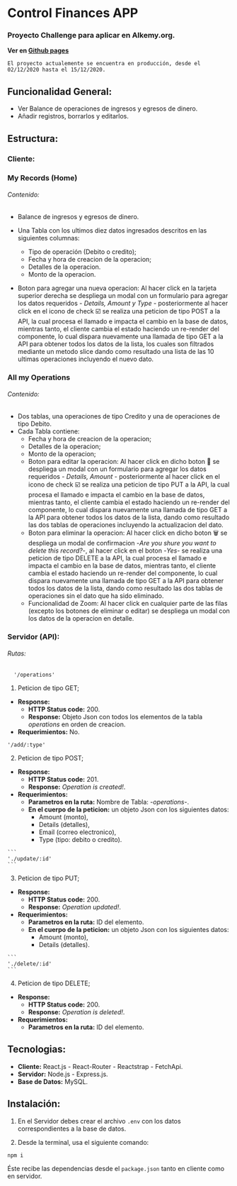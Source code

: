 # Control Finances APP
### Proyecto Challenge para aplicar en Alkemy.org.
 **Ver en [Github pages](https://jenniecbm.github.io/CFP/#/)**
```
El proyecto actualemente se encuentra en producción, desde el 02/12/2020 hasta el 15/12/2020.
```
## Funcionalidad General:
- Ver Balance de operaciones de ingresos y egresos de dinero. 
- Añadir registros, borrarlos y editarlos.

## Estructura:

### Cliente: 
  ### My Records (Home) 
   ###### Contenido:
  - Balance de ingresos y egresos de dinero.
  
  - Una Tabla con los ultimos diez datos ingresados descritos en las siguientes columnas:
    - Tipo de operación (Debito o credito);
    - Fecha y hora de creacion de la operacion;
    - Detalles de la operacion.
    - Monto de la operacion.
  
  - Boton para agregar una nueva operacion:
    Al hacer click en la tarjeta superior derecha se despliega un modal con un formulario para agregar los datos requeridos - *Details, Amount y Type* - posteriormente al hacer click en el icono de check :ballot_box_with_check: se realiza una peticion de tipo POST a la API, la cual procesa el llamado e impacta el cambio en la base de datos, mientras tanto, el cliente cambia el estado haciendo un re-render del componente, lo cual dispara nuevamente una llamada de tipo GET a la API para obtener todos los datos de la lista, los cuales son filtrados mediante un metodo slice dando como resultado una lista de las 10 ultimas operaciones incluyendo el nuevo dato.
  
  ### All my Operations
   ###### Contenido:
  
  - Dos tablas, una operaciones de tipo Credito y una de operaciones de tipo Debito.
  - Cada Tabla contiene: 
    - Fecha y hora de creacion de la operacion; 
    - Detalles de la operacion; 
    - Monto de la operacion;
    - Boton para editar la operacion: Al hacer click en dicho boton :pencil: se despliega un modal con un formulario para agregar los datos requeridos - *Details, Amount* - posteriormente al hacer click en el icono de check :ballot_box_with_check: se realiza una peticion de tipo PUT a la API, la cual procesa el llamado e impacta el cambio en la base de datos, mientras tanto, el cliente cambia el estado haciendo un re-render del componente, lo cual dispara nuevamente una llamada de tipo GET a la API para obtener todos los datos de la lista, dando como resultado las dos tablas de operaciones incluyendo la actualizacion del dato.
    - Boton para eliminar la operacion: Al hacer click en dicho boton 🗑️ se despliega un modal de confirmacion -*Are you shure you want to delete this record?*-, al hacer click en el boton -*Yes*- se realiza una peticion de tipo DELETE a la API, la cual procesa el llamado e impacta el cambio en la base de datos, mientras tanto, el cliente cambia el estado haciendo un re-render del componente, lo cual dispara nuevamente una llamada de tipo GET a la API para obtener todos los datos de la lista, dando como resultado las dos tablas de operaciones sin el dato que ha sido eliminado. 
    - Funcionalidad de Zoom: Al hacer click en cualquier parte de las filas (excepto los botones de eliminar o editar) se despliega un modal con los datos de la operacion en detalle. 
    
### Servidor (API):
  ###### Rutas:
  ```
    '/operations'
  ```
  1. Peticion de tipo GET;
   - **Response:** 
     - **HTTP Status code:** 200.
     - **Response:** Objeto Json con todos los elementos de la tabla *operations* en orden de creacion.
   - **Requerimientos:** No.
   ```
   '/add/:type'
   ```
  2. Peticion de tipo POST;
   - **Response:** 
     - **HTTP Status code:** 201.
     - **Response:** *Operation is created!*.
   - **Requerimientos:**
      - **Parametros en la ruta:** Nombre de Tabla: -*operations*-.
      - **En el cuerpo de la peticion:** un objeto Json con los siguientes datos: 
        - Amount (monto),
        - Details (detalles),
        - Email (correo electronico),
        - Type (tipo: debito o credito).   
        
    ```
    './update/:id'
    ```   
   3. Peticion de tipo PUT;
   - **Response:** 
     - **HTTP Status code:** 200.
     - **Response:** *Operation updated!*.
   - **Requerimientos:**
      - **Parametros en la ruta:** ID del elemento.
      - **En el cuerpo de la peticion:** un objeto Json con los siguientes datos: 
        - Amount (monto),
        - Details (detalles).   
        
    ```
    './delete/:id'
    ```    
   4. Peticion de tipo DELETE;
   - **Response:** 
     - **HTTP Status code:** 200.
     - **Response:** *Operation is deleted!*.
   - **Requerimientos:**
      - **Parametros en la ruta:** ID del elemento. 

## Tecnologias:

- **Cliente:** React.js - React-Router - Reactstrap - FetchApi. 
- **Servidor:** Node.js - Express.js. 
- **Base de Datos:** MySQL. 

## Instalación:

1. En el Servidor debes crear el archivo `.env`
con los datos correspondientes a la base de datos. 

2. Desde la terminal, usa el siguiente comando:
  ```
  npm i 
  ```
Éste recibe las dependencias desde el `package.json`
 tanto en cliente como en servidor. 

